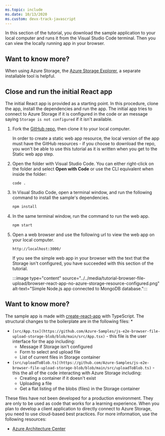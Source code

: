 ```yaml
---
ms.topic: include
ms.date: 10/13/2020
ms.custom: devx-track-javascript
---
```


In this section of the tutorial, you download the sample application to your local computer and runs it from the Visual Studio Code terminal. Then you can view the locally running app in your browser.


## Want to know more?

When using Azure Storage, the [Azure Storage Explorer](https://azure.microsoft.com/features/storage-explorer/), a separate installable tool is helpful. 

## Close and run the initial React app

The initial React app is provided as a starting point. In this procedure, clone the app, install the dependencies and run the app. The initial app tries to connect to Azure Storage if it is configured in the code or an message saying `Storage is not configured` if it isn't available. 

1. Fork the [GitHub repo](https://github.com/Azure-Samples/js-e2e-browser-file-upload-storage-blob), then clone it to your local computer. 

    In order to create a static web app resource, the local version of the app must have the GitHub resources - if you choose to download the repo, you won't be able to use this tutorial as it is written when you get to the Static web app step. 

1. Open the folder with Visual Studio Code. You can either right-click on the folder and select **Open with Code** or use the CLI equivalent when inside the folder:

    ```console
    code .
    ```

1. In Visual Studio Code, open a terminal window, and run the following command to install the sample's dependencies.

    ```javascript
    npm install
    ```

1. In the same terminal window, run the command to run the web app.

    ```javascript
    npm start
    ```

1. Open a web browser and use the following url to view the web app on your local computer.

    ```url
    http://localhost:3000/
    ```

    If you see the simple web app in your browser with the text that the Storage isn't configured, you have succeeded with this section of the tutorial.

    :::image type="content" source="../../media/tutorial-browser-file-upload/browser-react-app-no-azure-storage-resource-configured.png" alt-text="Simple Node.js app connected to MongoDB database.":::

## Want to know more? 

The sample app is made with [create-react-app](https://www.npmjs.com/package/create-react-app) with TypeScript. The structural changes to the boilerplate are in the following files:
*
* `[src/App.tsx](https://github.com/Azure-Samples/js-e2e-browser-file-upload-storage-blob/blob/main/src/App.tsx)` - this file is the user interface for the app including:
    * Message if Storage isn't configured
    * Form to select and upload file
    * List of current files in Storage container
* `[src/uploadToBlob.ts](https://github.com/Azure-Samples/js-e2e-browser-file-upload-storage-blob/blob/main/src/uploadToBlob.ts)` - this the all of the code interacting with Azure Storage including:
    * Creating a container if it doesn't exist
    * Uploading a file
    * Get a flat listing of the blobs (files) in the Storage container

These files have not been developed for a production environment. They are only to be used as code that works for a learning experience. When you plan to develop a client application to directly connect to Azure Storage, you need to use cloud-based best practices. For more information, use the following resources: 
* [Azure Architecture Center](https://docs.microsoft.com/azure/architecture/)